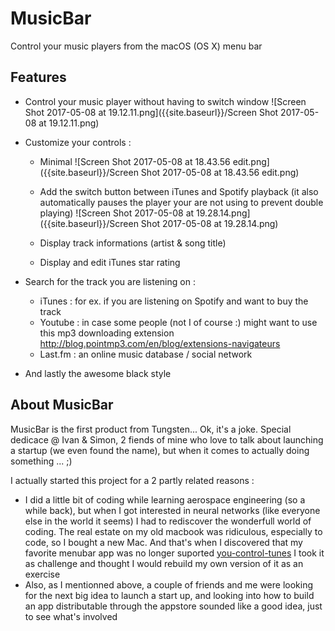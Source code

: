 # MusicBar

Control your music players from the macOS (OS X) menu bar

## Features

* Control your music player without having to switch window
![Screen Shot 2017-05-08 at 19.12.11.png]({{site.baseurl}}/Screen Shot 2017-05-08 at 19.12.11.png)

* Customize your controls :
  * Minimal
![Screen Shot 2017-05-08 at 18.43.56 edit.png]({{site.baseurl}}/Screen Shot 2017-05-08 at 18.43.56 edit.png)

  * Add the switch button between iTunes and Spotify playback (it also automatically pauses the player your are not using to prevent double playing)
![Screen Shot 2017-05-08 at 19.28.14.png]({{site.baseurl}}/Screen Shot 2017-05-08 at 19.28.14.png)

  * Display track informations (artist & song title)
  * Display and edit iTunes star rating
* Search for the track you are listening on :
  * iTunes : for ex. if you are listening on Spotify and want to buy the track
  * Youtube : in case some people (not I of course :) might want to use this mp3 downloading extension http://blog.pointmp3.com/en/blog/extensions-navigateurs
  * Last.fm : an online music database / social network
* And lastly the awesome black style

## About MusicBar

MusicBar is the first product from Tungsten...
Ok, it's a joke. Special dedicace @ Ivan & Simon, 2 fiends of mine who love to talk about launching a startup (we even found the name), but when it comes to actually doing something ... ;)

I actually started this project for a 2 partly related reasons :
* I did a little bit of coding while learning aerospace engineering (so a while back), but when I got interested in neural networks (like everyone else in the world it seems) I had to rediscover the wonderfull world of coding. The real estate on my old macbook was ridiculous, especially to code, so I bought a new Mac. And that's when I discovered that my favorite menubar app was no longer suported [you-control-tunes](https://www.macupdate.com/app/mac/15802/you-control-tunes) I took it as challenge and thought I would rebuild my own version of it as an exercise
* Also, as I mentionned above, a couple of friends and me were looking for the next big idea to launch a start up, and looking into how to build an app distributable through the appstore sounded like a good idea, just to see what's involved
